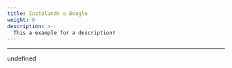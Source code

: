 ```yaml
---
title: Instalando o Beagle
weight: 6
description: >-
  This a example for a description!
---
```


---

undefined
